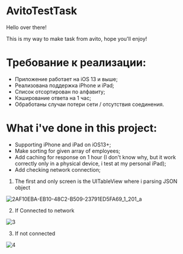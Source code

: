 # AvitoTestTask

Hello over there!

This is my way to make task from avito, hope you'll enjoy!

# Требование к реализации:
- Приложение работает на iOS 13 и выше;
- Реализована поддержка iPhone и iPad;
- Список отсортирован по алфавиту;
- Кэширование ответа на 1 час;
- Обработаны случаи потери сети / отсутствия соединения.

# What i've done in this project:
- Supporting iPhone and iPad on iOS13+;
- Make sorting for given array of employees;
- Add caching for response on 1 hour (I don't know why, 
but it work correctly only in a physical device, i test at my personal iPad);
- Add checking network connection;

1) The first and only screen is the UITableView where i parsing JSON object

![2AF10EBA-EB10-48C2-B509-23791ED5FA69_1_201_a](https://user-images.githubusercontent.com/60488219/198705923-344eb777-5e9b-437f-bfdb-1696eae7bd8a.jpeg)

2) If Connected to network

![3](https://user-images.githubusercontent.com/60488219/198706664-16cf0f21-ef30-4da6-b7f7-5060b441ff84.jpeg)

3) If not connected

![4](https://user-images.githubusercontent.com/60488219/198707466-c51c79e2-b5b6-444a-955b-3ff1ab86d749.jpeg)

